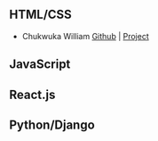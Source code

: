 ## HTML/CSS

* Chukwuka William [Github](https://github.com/WIILLY12/WIILLY12) | [Project](https://wiilly.vercel.app/)

## JavaScript

## React.js

## Python/Django
